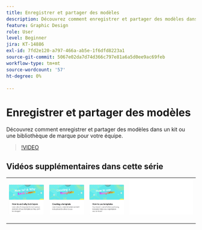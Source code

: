 ```yaml
---
title: Enregistrer et partager des modèles
description: Découvrez comment enregistrer et partager des modèles dans un kit ou une bibliothèque de marque pour votre équipe
feature: Graphic Design
role: User
level: Beginner
jira: KT-14886
exl-id: 7fd2e120-a797-466a-ab5e-1f6dfd8223a1
source-git-commit: 5067e02da7d74d366c797e81a6a5d0ee9ac69feb
workflow-type: tm+mt
source-wordcount: '57'
ht-degree: 0%

---
```


# Enregistrer et partager des modèles

Découvrez comment enregistrer et partager des modèles dans un kit ou une bibliothèque de marque pour votre équipe.

>[!VIDEO](https://video.tv.adobe.com/v/3427098?quality=12&learn=on&hidetitle=true)

## Vidéos supplémentaires dans cette série

<table style="table-layout:fixed">
<tr>
    <td>
            <a href="lock-layers.md">
                <img alt="Comment et pourquoi verrouiller des calques" src="assets/lock-layers.png" />
            </a>
    </td>
    <td>
         <a href="create-templates.md">
            <img alt="Création d’un modèle" src="assets/create-template.png" />
         </a>
    </td>
    <td>
            <a href="use-templates.md">
                <img alt="Utilisation des modèles" src="assets/use-templates.png" />
            </a>
    </td>
    <td>
      <img alt="Espaceur" src="../assets/Whitespacer.png" />
      <div>
      <br>
    </td>
</tr>
</table>
